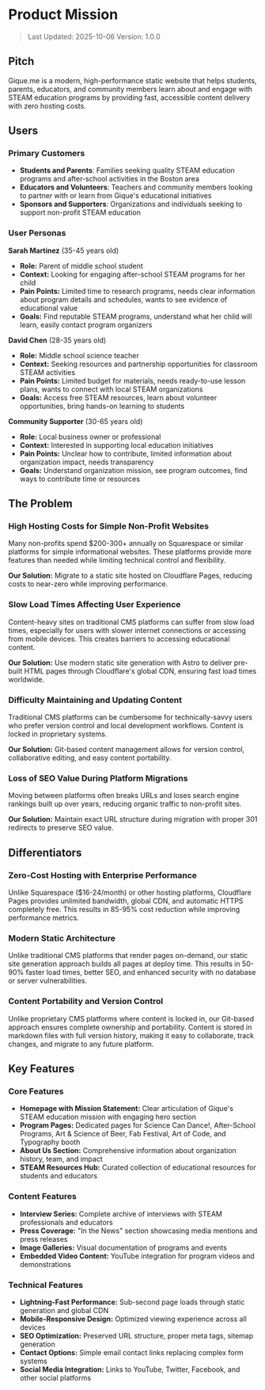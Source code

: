 # Product Mission

> Last Updated: 2025-10-06
> Version: 1.0.0

## Pitch

Gique.me is a modern, high-performance static website that helps students, parents, educators, and community members learn about and engage with STEAM education programs by providing fast, accessible content delivery with zero hosting costs.

## Users

### Primary Customers

- **Students and Parents**: Families seeking quality STEAM education programs and after-school activities in the Boston area
- **Educators and Volunteers**: Teachers and community members looking to partner with or learn from Gique's educational initiatives
- **Sponsors and Supporters**: Organizations and individuals seeking to support non-profit STEAM education

### User Personas

**Sarah Martinez** (35-45 years old)
- **Role:** Parent of middle school student
- **Context:** Looking for engaging after-school STEAM programs for her child
- **Pain Points:** Limited time to research programs, needs clear information about program details and schedules, wants to see evidence of educational value
- **Goals:** Find reputable STEAM programs, understand what her child will learn, easily contact program organizers

**David Chen** (28-35 years old)
- **Role:** Middle school science teacher
- **Context:** Seeking resources and partnership opportunities for classroom STEAM activities
- **Pain Points:** Limited budget for materials, needs ready-to-use lesson plans, wants to connect with local STEAM organizations
- **Goals:** Access free STEAM resources, learn about volunteer opportunities, bring hands-on learning to students

**Community Supporter** (30-65 years old)
- **Role:** Local business owner or professional
- **Context:** Interested in supporting local education initiatives
- **Pain Points:** Unclear how to contribute, limited information about organization impact, needs transparency
- **Goals:** Understand organization mission, see program outcomes, find ways to contribute time or resources

## The Problem

### High Hosting Costs for Simple Non-Profit Websites

Many non-profits spend $200-300+ annually on Squarespace or similar platforms for simple informational websites. These platforms provide more features than needed while limiting technical control and flexibility.

**Our Solution:** Migrate to a static site hosted on Cloudflare Pages, reducing costs to near-zero while improving performance.

### Slow Load Times Affecting User Experience

Content-heavy sites on traditional CMS platforms can suffer from slow load times, especially for users with slower internet connections or accessing from mobile devices. This creates barriers to accessing educational content.

**Our Solution:** Use modern static site generation with Astro to deliver pre-built HTML pages through Cloudflare's global CDN, ensuring fast load times worldwide.

### Difficulty Maintaining and Updating Content

Traditional CMS platforms can be cumbersome for technically-savvy users who prefer version control and local development workflows. Content is locked in proprietary systems.

**Our Solution:** Git-based content management allows for version control, collaborative editing, and easy content portability.

### Loss of SEO Value During Platform Migrations

Moving between platforms often breaks URLs and loses search engine rankings built up over years, reducing organic traffic to non-profit sites.

**Our Solution:** Maintain exact URL structure during migration with proper 301 redirects to preserve SEO value.

## Differentiators

### Zero-Cost Hosting with Enterprise Performance

Unlike Squarespace ($16-24/month) or other hosting platforms, Cloudflare Pages provides unlimited bandwidth, global CDN, and automatic HTTPS completely free. This results in 85-95% cost reduction while improving performance metrics.

### Modern Static Architecture

Unlike traditional CMS platforms that render pages on-demand, our static site generation approach builds all pages at deploy time. This results in 50-90% faster load times, better SEO, and enhanced security with no database or server vulnerabilities.

### Content Portability and Version Control

Unlike proprietary CMS platforms where content is locked in, our Git-based approach ensures complete ownership and portability. Content is stored in markdown files with full version history, making it easy to collaborate, track changes, and migrate to any future platform.

## Key Features

### Core Features

- **Homepage with Mission Statement:** Clear articulation of Gique's STEAM education mission with engaging hero section
- **Program Pages:** Dedicated pages for Science Can Dance!, After-School Programs, Art & Science of Beer, Fab Festival, Art of Code, and Typography booth
- **About Us Section:** Comprehensive information about organization history, team, and impact
- **STEAM Resources Hub:** Curated collection of educational resources for students and educators

### Content Features

- **Interview Series:** Complete archive of interviews with STEAM professionals and educators
- **Press Coverage:** "In the News" section showcasing media mentions and press releases
- **Image Galleries:** Visual documentation of programs and events
- **Embedded Video Content:** YouTube integration for program videos and demonstrations

### Technical Features

- **Lightning-Fast Performance:** Sub-second page loads through static generation and global CDN
- **Mobile-Responsive Design:** Optimized viewing experience across all devices
- **SEO Optimization:** Preserved URL structure, proper meta tags, sitemap generation
- **Contact Options:** Simple email contact links replacing complex form systems
- **Social Media Integration:** Links to YouTube, Twitter, Facebook, and other social platforms
